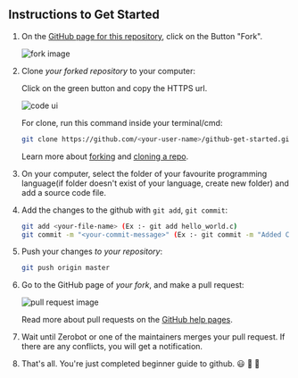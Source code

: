 ## Instructions to Get Started

1. On the [GitHub page for this repository](https://github.com/Sunera-2216/github-get-started.git), click on the Button "Fork".

   ![fork image](https://help.github.com/assets/images/help/repository/fork_button.jpg)

2. Clone _your forked repository_ to your computer:

   Click on the green button and copy the HTTPS url.

   ![code ui](https://docs.github.com/assets/images/help/repository/code-button.png)

    For clone, run this command inside your terminal/cmd:

    ```bash
    git clone https://github.com/<your-user-name>/github-get-started.git
    ```

    Learn more about [forking](https://help.github.com/en/github/getting-started-with-github/fork-a-repo) and [cloning a repo](https://docs.github.com/en/github/creating-cloning-and-archiving-repositories/cloning-a-repository).


3. On your computer, select the folder of your favourite programming language(if folder doesn't exist of your language, create new folder) and add a source code file.

4. Add the changes to the github with `git add`, `git commit`:

    ```bash
    git add <your-file-name> (Ex :- git add hello_world.c)
    git commit -m "<your-commit-message>" (Ex :- git commit -m "Added C program file")
    ```

5. Push your changes _to your repository_:

    ```bash
    git push origin master
    ```

6. Go to the GitHub page of _your fork_, and make a pull request:

    ![pull request image](https://help.github.com/assets/images/help/pull_requests/choose-base-and-compare-branches.png)

    Read more about pull requests on the [GitHub help pages](https://help.github.com/en/github/collaborating-with-issues-and-pull-requests/creating-a-pull-request).

7. Wait until Zerobot or one of the maintainers merges your pull request. If there are any conflicts, you will get a notification.

8. That's all. You're just completed beginner guide to github. :smiley: :tada: :confetti_ball:
